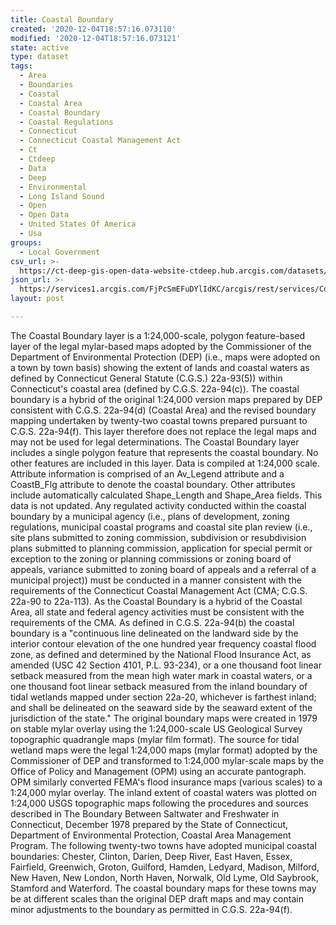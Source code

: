 ```yaml
---
title: Coastal Boundary
created: '2020-12-04T18:57:16.073110'
modified: '2020-12-04T18:57:16.073121'
state: active
type: dataset
tags:
  - Area
  - Boundaries
  - Coastal
  - Coastal Area
  - Coastal Boundary
  - Coastal Regulations
  - Connecticut
  - Connecticut Coastal Management Act
  - Ct
  - Ctdeep
  - Data
  - Deep
  - Environmental
  - Long Island Sound
  - Open
  - Open Data
  - United States Of America
  - Usa
groups:
  - Local Government
csv_url: >-
  https://ct-deep-gis-open-data-website-ctdeep.hub.arcgis.com/datasets/b5cdf26c7449400caa33b5ef58e4c086_0.csv?outSR=%7B%22latestWkid%22%3A2234%2C%22wkid%22%3A102656%7D
json_url: >-
  https://services1.arcgis.com/FjPcSmEFuDYlIdKC/arcgis/rest/services/Coastal_Boundary/FeatureServer/0
layout: post

---
```

The Coastal Boundary layer is a 1:24,000-scale, polygon feature-based layer of the legal mylar-based maps adopted by the Commissioner of the Department of Environmental Protection (DEP) (i.e., maps were adopted on a town by town basis) showing the extent of lands and coastal waters as defined by Connecticut General Statute (C.G.S.) 22a-93(5)) within Connecticut's coastal area (defined by C.G.S. 22a-94(c)). The coastal boundary is a hybrid of the original 1:24,000 version maps prepared by DEP consistent with C.G.S. 22a-94(d) (Coastal Area) and the revised boundary mapping undertaken by twenty-two coastal towns prepared pursuant to C.G.S. 22a-94(f). This layer therefore does not replace the legal maps and may not be used for legal determinations.
The Coastal Boundary layer includes a single polygon feature that represents the coastal boundary. No other features are included in this layer. Data is compiled at 1:24,000 scale. Attribute information is comprised of an Av_Legend attribute and a CoastB_Flg attribute to denote the coastal boundary. Other attributes include automatically calculated Shape_Length and Shape_Area fields. This data is not updated.
Any regulated activity conducted within the coastal boundary by a municipal agency (i.e., plans of development, zoning regulations, municipal coastal programs and coastal site plan review (i.e., site plans submitted to zoning commission, subdivision or resubdivision plans submitted to planning commission, application for special permit or exception to the zoning or planning commissions or zoning board of appeals, variance submitted to zoning board of appeals and a referral of a municipal project)) must be conducted in a manner consistent with the requirements of the Connecticut Coastal Management Act (CMA; C.G.S. 22a-90 to 22a-113). As the Coastal Boundary is a hybrid of the Coastal Area, all state and federal agency activities must be consistent with the requirements of the CMA.
As defined in C.G.S. 22a-94(b) the coastal boundary is a "continuous line delineated on the landward side by the interior contour elevation of the one hundred year frequency coastal flood zone, as defined and determined by the National Flood Insurance Act, as amended (USC 42 Section 4101, P.L. 93-234), or a one thousand foot linear setback measured from the mean high water mark in coastal waters, or a one thousand foot linear setback measured from the inland boundary of tidal wetlands mapped under section 22a-20, whichever is farthest inland; and shall be delineated on the seaward side by the seaward extent of the jurisdiction of the state."
The original boundary maps were created in 1979 on stable mylar overlay using the 1:24,000-scale US Geological Survey topographic quadrangle maps (mylar film format). The source for tidal wetland maps were the legal 1:24,000 maps (mylar format) adopted by the Commissioner of DEP and transformed to 1:24,000 mylar-scale maps by the Office of Policy and Management (OPM) using an accurate pantograph. OPM similarly converted FEMA's flood insurance maps (various scales) to a 1:24,000 mylar overlay. The inland extent of coastal waters was plotted on 1:24,000 USGS topographic maps following the procedures and sources described in The Boundary Between Saltwater and Freshwater in Connecticut, December 1978 prepared by the State of Connecticut, Department of Environmental Protection, Coastal Area Management Program.
The following twenty-two towns have adopted municipal coastal boundaries: Chester, Clinton, Darien, Deep River, East Haven, Essex, Fairfield, Greenwich, Groton, Guilford, Hamden, Ledyard, Madison, Milford, New Haven, New London, North Haven, Norwalk, Old Lyme, Old Saybrook, Stamford and Waterford. The coastal boundary maps for these towns may be at different scales than the original DEP draft maps and may contain minor adjustments to the boundary as permitted in C.G.S. 22a-94(f).
